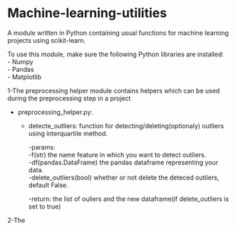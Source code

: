 # Machine-learning-utilities

A module written in Python containing usual functions for machine learning projects using scikit-learn.

To use this module, make sure the following Python libraries are installed:
    <br> - Numpy
    <br> - Pandas
    <br> - Matplotlib

1-The preprocessing helper module contains helpers which can be used during the preprocessing step in a project
  * preprocessing_helper.py:
    - detecte_outliers: function for detecting/deleting(optionaly) outliers using interquartile method.
    
      -params:
        <br>-f(str) the name feature in which you want to detect outliers.
        <br>-df(pandas.DataFrame) the pandas dataframe representing your data.
        <br>-delete_outliers(bool) whether or not delete the deteced outliers, default False.
             
      -return: the list of ouliers and the new dataframe(if delete_outliers is set to true)
   
   
2-The 
